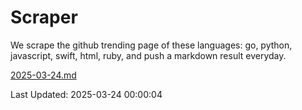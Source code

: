 # Scraper

We scrape the github trending page of these languages: go, python, javascript, swift, html, ruby, and push a markdown result everyday.

[2025-03-24.md](https://github.com/henson/Scraper/blob/master/2025-03-24.md)

Last Updated: 2025-03-24 00:00:04